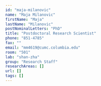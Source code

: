 ```yaml
---
id: "maja-milanovic"
name: "Maja Milanovic"
firstName: "Maja"
lastName: "Milanovic"
postNominalLetters: "PhD"
title: "Postdoctoral Research Scientist"
phone: "851-4785"
fax: ""
email: "mm4619@cumc.columbia.edu"
room: "501"
lab: "shan-zha"
group: "Research Staff"
researchAreas: []
url: []
tags: []
---
```

